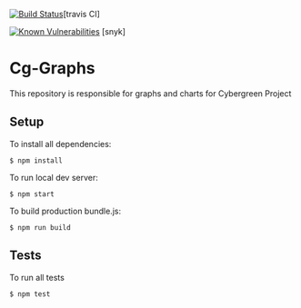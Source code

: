 [![Build Status](https://travis-ci.org/cybergreen-net/cg-graphs.svg?branch=devel)](https://travis-ci.org/cybergreen-net/cg-graphs)[travis CI]

[![Known Vulnerabilities](https://snyk.io/test/github/cybergreen-net/cg-graphs/badge.svg?targetFile=package.json)](https://snyk.io/test/github/cybergreen-net/cg-graphs?targetFile=package.json) [snyk]

  

# Cg-Graphs

This repository is responsible for graphs and charts for Cybergreen Project
 
## Setup

To install all dependencies:
```
$ npm install
```

To run local dev server:
```
$ npm start
```

To build production bundle.js:
```
$ npm run build
```

## Tests

To run all tests
```
$ npm test
```
